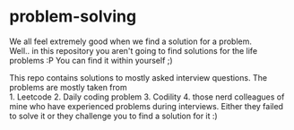 # problem-solving 
<p>We all feel extremely good when we find a solution for a problem. <br> 
Well.. in this repository you aren't going to find solutions for the life problems :P You can find it within yourself ;) <br></p>
<p>This repo contains solutions to mostly asked interview questions. The problems are mostly taken from <br>
1. Leetcode
2. Daily coding problem
3. Codility
4. those nerd colleagues of mine who have experienced problems during interviews. Either they failed to solve it or they challenge you to find a solution for it :)
